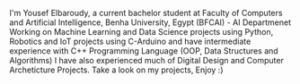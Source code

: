 I'm Yousef Elbaroudy, a current bachelor student at Faculty of Computers and Artificial Intelligence, Benha University, Egypt (BFCAI) - AI Departmenet
Working on Machine Learning and Data Science projects using Python, Robotics and IoT projects using C-Arduino
and have intermediate experience with C++ Programming Language (OOP, Data Structures and Algorithms)
I have also experienced much of Digital Design and Computer Archeticture Projects.
Take a look on my projects, Enjoy :)

<!---
YousefTB/YousefTB is a ✨ special ✨ repository because its `README.md` (this file) appears on your GitHub profile.
You can click the Preview link to take a look at your changes.
--->
